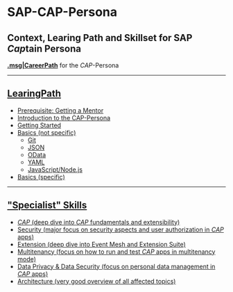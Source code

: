 # SAP-CAP-Persona

## Context, Learing Path and Skillset for SAP *Cap*tain Persona

[**.msg|CareerPath**](https://msg-careerpaths.github.io/roadmap/#/) for the *CAP*-Persona

---

## [LearingPath](https://github.com/msg-CareerPaths/sap-cap-persona/tree/main/chapters)

- [Prerequisite: Getting a Mentor](https://github.com/msg-CareerPaths/sap-cap-persona/blob/main/chapters/000-Prerequisite-Geting-a-Mentor-assigned.md)
- [Introduction to the CAP-Persona](https://github.com/msg-CareerPaths/sap-cap-persona/blob/main/chapters/001-Introduction-CAP-Persona.md)
- [Getting Started](https://github.com/msg-CareerPaths/sap-cap-persona/blob/main/chapters/002-Getting-Started.md)
- [Basics (not specific)](https://github.com/msg-CareerPaths/sap-cap-persona/tree/main/chapters/003-Basics-(not-specific))
  - [Git](https://github.com/msg-CareerPaths/sap-cap-persona/blob/main/chapters/003-Basics-(not-specific)/003a-Git.md)
  - [JSON](https://github.com/msg-CareerPaths/sap-cap-persona/blob/main/chapters/003-Basics-(not-specific)/003b-JSON.md)
  - [OData](https://github.com/msg-CareerPaths/sap-cap-persona/blob/main/chapters/003-Basics-(not-specific)/003c-OData.md)
  - [YAML](https://github.com/msg-CareerPaths/sap-cap-persona/blob/main/chapters/003-Basics-(not-specific)/003d-YAML.md)
  - [JavaScript/Node.js](https://github.com/msg-CareerPaths/sap-cap-persona/blob/main/chapters/003-Basics-(not-specific)/003e-JavaScript-Node.js.md)
- [Basics (specific)](https://github.com/msg-CareerPaths/sap-cap-persona/blob/main/chapters/004-Basics-specific.md)

---

## ["Specialist" Skills](https://github.com/msg-CareerPaths/sap-cap-persona/tree/main/specialist-skills)

- [*CAP* (deep dive into *CAP* fundamentals and extensibility)](https://github.com/msg-CareerPaths/sap-cap-persona/blob/main/specialist-skills/a-CAP-Specialist.md)
- [Security (major focus on security aspects and user authorization in *CAP* apps)](https://github.com/msg-CareerPaths/sap-cap-persona/blob/main/specialist-skills/b-Security-Specialist.md)
- [Extension (deep dive into Event Mesh and Extension Suite)](https://github.com/msg-CareerPaths/sap-cap-persona/blob/main/specialist-skills/c-Extension-Specialist.md)
- [Multitenancy (focus on how to run and test *CAP* apps in multitenancy mode)](https://github.com/msg-CareerPaths/sap-cap-persona/blob/main/specialist-skills/d-Multitenancy-Specialist.md)
- [Data Privacy & Data Security (focus on personal data management in *CAP* apps)](https://github.com/msg-CareerPaths/sap-cap-persona/blob/main/specialist-skills/e-Data-Privacy-%26-Data-Security-Specialist.md)
- [Architecture (very good overview of all affected topics)](https://github.com/msg-CareerPaths/sap-cap-persona/blob/main/specialist-skills/f-Architecture-Specialist.md)
